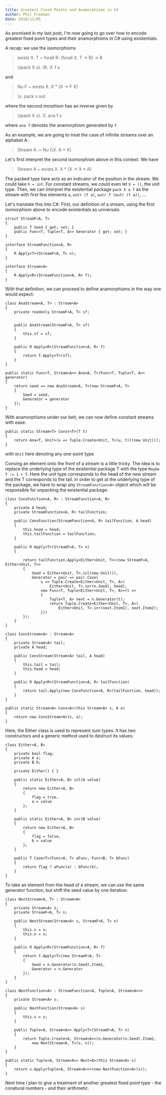 ```yaml
---
title: Greatest Fixed Points and Anamorphisms in C#
author: Phil Freeman
date: 2010/12/05
---
```


As promised in my last post, I\'m now going to go over how to encode greatest fixed point types and their anamorphisms in C# using existentials.

A recap: we use the isomorphisms

> exists X. T ~ forall R. (forall X. T -> R) -> R
>
> \\(pack X x). \\R. \\f. f x

and

> Nu F ~ exists X. X * (X -> F X)
>
> \\x. pack x out

where the second morphism has an inverse given by

> \\(pack X x). \\f. ana f x

where `ana f` denotes the anamorphism generated by `f`.

As an example, we are going to treat the case of infinite streams over an alphabet A:

> Stream A := Nu (\\X. A * X)

Let\'s first interpret the second isomorphism above in this context. We have

> Stream A ~ exists X. X * (X -> X * A)

The packed type here acts as an indicator of the position in the stream. We could take `X = int`. For constant streams, we could even let `X = ()`, the unit type. Then, we can interpret the existential package `pack X a f` as the stream with first few elements `a`, `outr (f a)`, `outr f (outr (f a))`, \...

Let\'s translate this into C#. First, our definition of a stream, using the first isomorphism above to encode existentials as universals:

    struct StreamF<A, T>
    {
        public T Seed { get; set; }
        public Func<T, Tuple<T, A>> Generator { get; set; }
    }

    interface StreamFunction<A, R>
    {
        R Apply<T>(StreamF<A, T> n);
    }

    interface Stream<A>
    {
        R Apply<R>(StreamFunction<A, R> f);
    }

With that definition, we can proceed to define anamorphisms in the way one would expect:

    class AnaStream<A, T> : Stream<A>
    {
        private readonly StreamF<A, T> sf;


        public AnaStream(StreamF<A, T> sf)
        {
            this.sf = sf;
        }

        public R Apply<R>(StreamFunction<A, R> f)
        {
            return f.Apply<T>(sf);
        }
    }

    public static Func<T, Stream<A>> Ana<A, T>(Func<T, Tuple<T, A>> generator)
    {
        return seed => new AnaStream<A, T>(new StreamF<A, T>
        {
            Seed = seed,
            Generator = generator
        });
    }

With anamorphisms under our belt, we can now define constant streams with ease:

    public static Stream<T> Const<T>(T t)
    {
        return Ana<T, Unit>(u => Tuple.Create<Unit, T>(u, t))(new Unit());
    }

with `Unit` here denoting any one-point type.

Consing an element onto the front of a stream is a little tricky. The idea is to replace the underlying type of the existential package T with the type `Maybe T := 1 + T`. Here the unit type corresponds to the head of the new stream and the T corresponds to the tail. In order to get at the underlying type of the package, we have to wrap any `StreamFunction<A>` object which will be responsible for unpacking the existential package:

    class ConsFunction<A, R> : StreamFunction<A, R>
    {
        private A head;
        private StreamFunction<A, R> tailFunction;

        public ConsFunction(StreamFunction<A, R> tailFunction, A head)
        {
            this.head = head;
            this.tailFunction = tailFunction;
        }

        public R Apply<T>(StreamF<A, T> n)
        {

            return tailFunction.Apply<Either<Unit, T>>(new StreamF<A, Either<Unit, T>>
            {
                Seed = Either<Unit, T>.inl(new Unit()),
                Generator = pair => pair.Case(
                    u => Tuple.Create<Either<Unit, T>, A>(
                        Either<Unit, T>.inr(n.Seed), head),
                    new Func<T, Tuple<Either<Unit, T>, A>>(t =>
                    {
                        Tuple<T, A> next = n.Generator(t);
                        return Tuple.Create<Either<Unit, T>, A>(
                            Either<Unit, T>.inr(next.Item1), next.Item2);
                    }))
            });
        }
    }

    class ConsStream<A> : Stream<A>
    {
        private Stream<A> tail;
        private A head;

        public ConsStream(Stream<A> tail, A head)
        {
            this.tail = tail;
            this.head = head;
        }

        public R Apply<R>(StreamFunction<A, R> tailFunction)
        {
            return tail.Apply(new ConsFunction<A, R>(tailFunction, head));
        }
    }

    public static Stream<A> Cons<A>(this Stream<A> s, A a)
    {
        return new ConsStream<A>(s, a);
    }

Here, the Either class is used to represent sum types. It has two constructors and a generic method used to destruct its values:

    class Either<A, B>
    {
        private bool flag;
        private A a;
        private B b;

        private Either() { }

        public static Either<A, B> inl(A value)
        {
            return new Either<A, B>
            {
                flag = true,
                a = value
            };
        }

        public static Either<A, B> inr(B value)
        {
            return new Either<A, B>
            {
                flag = false,
                b = value
            };
        }

        public T Case<T>(Func<A, T> aFunc, Func<B, T> bFunc)
        {
            return flag ? aFunc(a) : bFunc(b);
        }
    }

To take an element from the head of a stream, we can use the same generator function, but shift the seed value by one iteration:

    class NextStream<A, T> : Stream<A>
    {
        private Stream<A> s;
        private StreamF<A, T> n;

        public NextStream(Stream<A> s, StreamF<A, T> n)
        {
            this.s = s;
            this.n = n;
        }

        public R Apply<R>(StreamFunction<A, R> f)
        {
            return f.Apply<T>(new StreamF<A, T>
            {
                Seed = n.Generator(n.Seed).Item1,
                Generator = n.Generator
            });
        }
    }

    class NextFunction<A> : StreamFunction<A, Tuple<A, Stream<A>>>
    {
        private Stream<A> s;

        public NextFunction(Stream<A> s)
        {
            this.s = s;
        }

        public Tuple<A, Stream<A>> Apply<T>(StreamF<A, T> n)
        {
            return Tuple.Create<A, Stream<A>>(n.Generator(n.Seed).Item2,
                new NextStream<A, T>(s, n));
        }
    }

    public static Tuple<A, Stream<A>> Next<A>(this Stream<A> s)
    {
        return s.Apply<Tuple<A, Stream<A>>>(new NextFunction<A>(s));
    }

Next time I plan to give a treatment of another greatest fixed point type - the conatural numbers - and their arithmetic.
